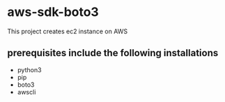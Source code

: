 # aws-sdk-boto3
This project creates ec2 instance on AWS
## prerequisites include the following installations
- python3
- pip
- boto3
- awscli
